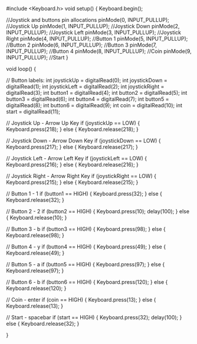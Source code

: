 #include <Keyboard.h>
void setup() {
  Keyboard.begin();


  //Joystick and buttons pin allocations
  pinMode(0, INPUT_PULLUP); //Joystick Up
  pinMode(1, INPUT_PULLUP); //Joystick Down
  pinMode(2, INPUT_PULLUP); //Joystick Left
  pinMode(3, INPUT_PULLUP); //Joystick Right
  pinMode(4, INPUT_PULLUP); //Button 1
  pinMode(5, INPUT_PULLUP); //Button 2
  pinMode(6, INPUT_PULLUP); //Button 3
  pinMode(7, INPUT_PULLUP); //Button 4
  pinMode(8, INPUT_PULLUP); //Coin
  pinMode(9, INPUT_PULLUP); //Start
}


void loop() {


  // Button labels:
  int joystickUp = digitalRead(0);
  int joystickDown = digitalRead(1);
  int joystickLeft = digitalRead(2);
  int joystickRight = digitalRead(3);
  int button1 = digitalRead(4);
  int button2 = digitalRead(5);
  int button3 = digitalRead(6);
  int button4 = digitalRead(7);
  int button5 = digitalRead(8);
  int button6 = digitalRead(9);
  int coin = digitalRead(10);
  int start = digitalRead(11);


  // Joystick Up - Arrow Up Key
  if (joystickUp == LOW) {
    Keyboard.press(218);
  }
  else {
    Keyboard.release(218);
  }


  // Joystick Down - Arrow Down Key
  if (joystickDown == LOW) {
    Keyboard.press(217);
  }
  else {
    Keyboard.release(217);
  }


  // Joystick Left - Arrow Left Key
  if (joystickLeft == LOW) {
    Keyboard.press(216);
  }
  else {
    Keyboard.release(216);
  }


  // Joystick Right - Arrow Right Key
  if (joystickRight == LOW) {
    Keyboard.press(215);
  }
  else {
    Keyboard.release(215);
  }


  // Button 1 - 1
  if (button1 == HIGH) {
    Keyboard.press(32);
  }
  else {
    Keyboard.release(32);
  }


  // Button 2 - 2
  if (button2 == HIGH) {
    Keyboard.press(10); delay(100);
  }
  else {
    Keyboard.release(10);
  }     

  // Button 3 - b
  if (button3 == HIGH) {
    Keyboard.press(98);
  }
  else {
    Keyboard.release(98);
  }


  // Button 4 - y
  if (button4 == HIGH) {
    Keyboard.press(49);
  }
  else {
    Keyboard.release(49);
  }

  // Button 5 - a
  if (button5 == HIGH) {
    Keyboard.press(97);
  }
  else {
    Keyboard.release(97);
  }

  // Button 6 - b
  if (button6 == HIGH) {
    Keyboard.press(120);
  }
  else {
    Keyboard.release(120);
  }


  // Coin - enter
  if (coin == HIGH) {
    Keyboard.press(13);
  }
  else {
    Keyboard.release(13);
  }


  // Start - spacebar
  if (start == HIGH) {
    Keyboard.press(32); delay(100);
  }
  else {
    Keyboard.release(32);
  }
  
}
